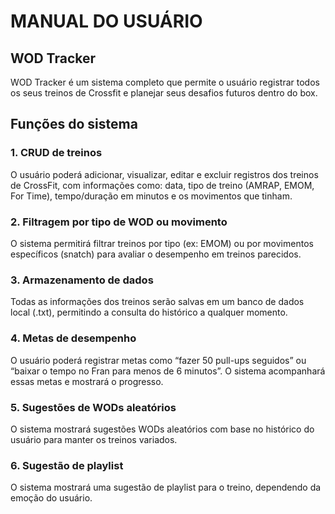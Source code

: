 # **MANUAL DO USUÁRIO**  

## WOD Tracker  

WOD Tracker é um sistema completo que permite o usuário registrar todos os seus treinos de Crossfit e planejar seus desafios futuros dentro do box.

## Funções do sistema

### 1. CRUD de treinos

O usuário poderá adicionar, visualizar, editar e excluir registros dos treinos de CrossFit, com informações como: data, tipo de treino (AMRAP, EMOM, For Time), tempo/duração em minutos e os movimentos que tinham.

### 2. Filtragem por tipo de WOD ou movimento

O sistema permitirá filtrar treinos por tipo (ex: EMOM) ou por movimentos específicos (snatch) para avaliar o desempenho em treinos parecidos.

### 3. Armazenamento de dados

Todas as informações dos treinos serão salvas em um banco de dados local (.txt), permitindo a consulta do histórico a qualquer momento.

### 4. Metas de desempenho

O usuário poderá registrar metas como “fazer 50 pull-ups seguidos” ou “baixar o tempo no Fran para menos de 6 minutos”. O sistema acompanhará essas
metas e mostrará o progresso.

### 5. Sugestões de WODs aleatórios

O sistema mostrará sugestões WODs aleatórios com base no histórico do usuário para manter os treinos variados.

### 6. Sugestão de playlist

O sistema mostrará uma sugestão de playlist para o treino, dependendo da emoção do usuário.
